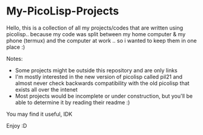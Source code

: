 # My-PicoLisp-Projects

Hello, this is a collection of all my projects/codes that are written using picolisp.. because my code was split between my home computer & my phone (termux) and the computer at work .. so i wanted to keep them in one place :)

Notes:
* Some projects might be outside this repository and are only links
* I'm mostly interested in the new version of picolisp called pil21 and almost never check backwards compatibility with the old picolisp that exists all over the intenet
* Most projects would be incomplete or under construction, but you'll be able to determine it by reading their readme :)

You may find it useful, IDK

Enjoy :D
